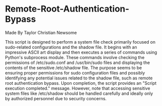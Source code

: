# Remote-Root-Authentication-Bypass
Made By Taylor Christian Newsome

This script is designed to perform a system file check primarily focused on sudo-related configurations and the shadow file. It begins with an impressive ASCII art display and then executes a series of commands using Python's subprocess module. These commands involve checking the permissions of /etc/sudo.conf and /usr/bin/sudo files and displaying the contents of the sensitive /etc/shadow file. The purpose seems to be ensuring proper permissions for sudo configuration files and possibly identifying any potential issues related to the shadow file, such as remote root authentication bypass. Upon completion, the script provides an "Script execution completed." message. However, note that accessing sensitive system files like /etc/shadow should be handled carefully and ideally only by authorized personnel due to security concerns.
